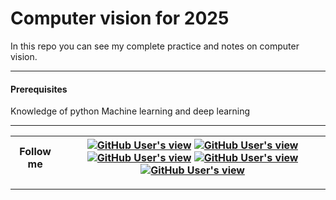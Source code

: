 # Computer vision for 2025

In this repo you can see my complete practice and notes on computer vision.

----
#### Prerequisites
Knowledge of python Machine learning and deep learning



---
| <b>Follow me </b> |<a href="https://medium.com/@DIYCoding"><img alt="GitHub User's view" src="https://img.shields.io/badge/%20-Medium-%23FFDD3C?style=for-the-badge"></a> <a href="https://www.linkedin.com/in/arshapjoy/"><img alt="GitHub User's view" src="https://img.shields.io/badge/%20-LinkedIn-%239547A5?style=for-the-badge"></a> <a href="mailto: arshasaiby@gmail.com"><img alt="GitHub User's view" src="https://img.shields.io/badge/%20-Gmail-%85b6da?style=for-the-badge"></a> <a href="https://www.youtube.com/@diycoding"><img alt="GitHub User's view" src="https://img.shields.io/badge/%20-Youtube-%23E08307?style=for-the-badge"></a> <a href="https://www.instagram.com/diycodingwitharsha/profilecard/?igsh=dnF0eHQ5ZzR1cGJk"><img alt="GitHub User's view" src="https://img.shields.io/badge/%20-Instagram-%232547A5?style=for-the-badge"></a> |
| :---: | :---: |
---





